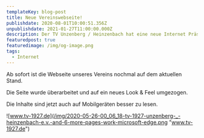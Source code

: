 ```yaml
---
templateKey: blog-post
title: Neue Vereinswebseite!
publishdate: 2020-08-01T10:00:51.356Z
unpublishdate: 2021-01-27T11:00:00.000Z
description: Der TV Unzenberg / Heinzenbach hat eine neue Internet Präsenz!
featuredpost: true
featuredimage: /img/og-image.png
tags:
  - Internet
---
```

Ab sofort ist die Webseite unseres Vereins nochmal auf dem aktuellen Stand.

Die Seite wurde überarbeitet und auf ein neues Look & Feel umgezogen.

Die Inhalte sind jetzt auch auf Mobilgeräten besser zu lesen.

![www.tv-1927.de](/img/2020-05-26-00_06_18-tv-1927-unzenberg-_-heinzenbach-e.v.-and-6-more-pages-work-microsoft​-edge.png "www.tv-1927.de")